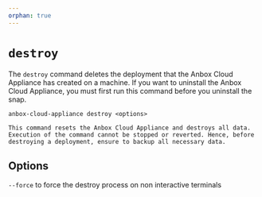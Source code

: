 ```yaml
---
orphan: true
---
```

# `destroy`

The `destroy` command deletes the deployment that the Anbox Cloud Appliance has created on a machine. If you want to uninstall the Anbox Cloud Appliance, you must first run this command before you uninstall the snap.

    anbox-cloud-appliance destroy <options>

```{caution}
This command resets the Anbox Cloud Appliance and destroys all data. Execution of the command cannot be stopped or reverted. Hence, before destroying a deployment, ensure to backup all necessary data.
```

## Options

`--force` to force the destroy process on non interactive terminals